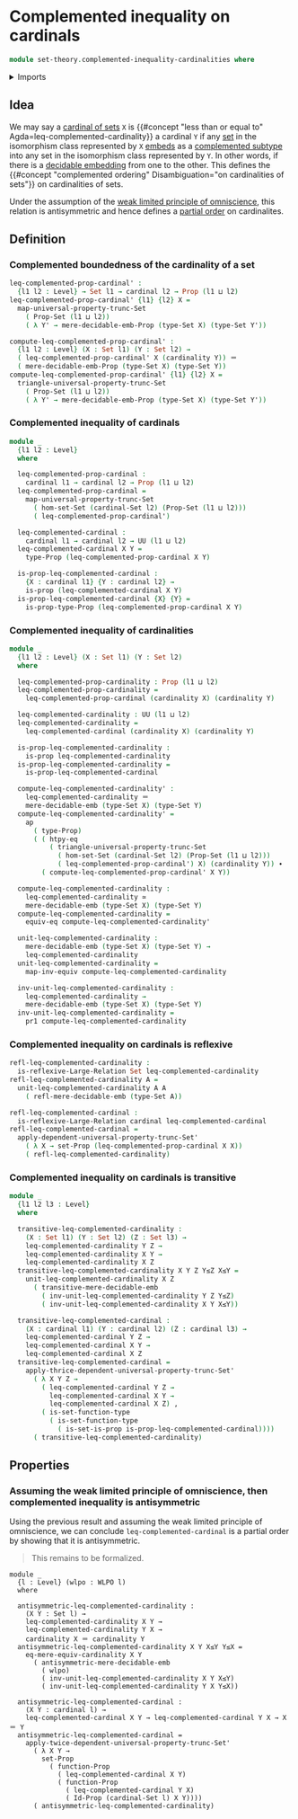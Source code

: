 # Complemented inequality on cardinals

```agda
module set-theory.complemented-inequality-cardinalities where
```

<details><summary>Imports</summary>

```agda
open import foundation.action-on-identifications-functions
open import foundation.dependent-pair-types
open import foundation.equivalences
open import foundation.function-extensionality
open import foundation.identity-types
open import foundation.large-binary-relations
open import foundation.mere-decidable-embeddings
open import foundation.propositional-extensionality
open import foundation.propositions
open import foundation.set-truncations
open import foundation.sets
open import foundation.univalence
open import foundation.universe-levels

open import set-theory.cardinalities
```

</details>

## Idea

We may say a [cardinal of sets](set-theory.cardinalities.md) `X` is
{{#concept "less than or equal to" Agda=leq-complemented-cardinality}} a
cardinal `Y` if any [set](foundation-core.sets.md) in the isomorphism class
represented by `X` [embeds](foundation-core.embeddings.md) as a
[complemented subtype](foundation.decidable-subtypes.md) into any set in the
isomorphism class represented by `Y`. In other words, if there is a
[decidable embedding](foundation.decidable-embeddings.md) from one to the other.
This defines the
{{#concept "complemented ordering" Disambiguation="on cardinalities of sets"}}
on cardinalities of sets.

Under the assumption of the
[weak limited principle of omniscience](foundation.weak-limited-principle-of-omniscience.md),
this relation is antisymmetric and hence defines a
[partial order](order-theory.posets.md) on cardinalites.

## Definition

### Complemented boundedness of the cardinality of a set

```agda
leq-complemented-prop-cardinal' :
  {l1 l2 : Level} → Set l1 → cardinal l2 → Prop (l1 ⊔ l2)
leq-complemented-prop-cardinal' {l1} {l2} X =
  map-universal-property-trunc-Set
    ( Prop-Set (l1 ⊔ l2))
    ( λ Y' → mere-decidable-emb-Prop (type-Set X) (type-Set Y'))

compute-leq-complemented-prop-cardinal' :
  {l1 l2 : Level} (X : Set l1) (Y : Set l2) →
  ( leq-complemented-prop-cardinal' X (cardinality Y)) ＝
  ( mere-decidable-emb-Prop (type-Set X) (type-Set Y))
compute-leq-complemented-prop-cardinal' {l1} {l2} X =
  triangle-universal-property-trunc-Set
    ( Prop-Set (l1 ⊔ l2))
    ( λ Y' → mere-decidable-emb-Prop (type-Set X) (type-Set Y'))
```

### Complemented inequality of cardinals

```agda
module _
  {l1 l2 : Level}
  where

  leq-complemented-prop-cardinal :
    cardinal l1 → cardinal l2 → Prop (l1 ⊔ l2)
  leq-complemented-prop-cardinal =
    map-universal-property-trunc-Set
      ( hom-set-Set (cardinal-Set l2) (Prop-Set (l1 ⊔ l2)))
      ( leq-complemented-prop-cardinal')

  leq-complemented-cardinal :
    cardinal l1 → cardinal l2 → UU (l1 ⊔ l2)
  leq-complemented-cardinal X Y =
    type-Prop (leq-complemented-prop-cardinal X Y)

  is-prop-leq-complemented-cardinal :
    {X : cardinal l1} {Y : cardinal l2} →
    is-prop (leq-complemented-cardinal X Y)
  is-prop-leq-complemented-cardinal {X} {Y} =
    is-prop-type-Prop (leq-complemented-prop-cardinal X Y)
```

### Complemented inequality of cardinalities

```agda
module _
  {l1 l2 : Level} (X : Set l1) (Y : Set l2)
  where

  leq-complemented-prop-cardinality : Prop (l1 ⊔ l2)
  leq-complemented-prop-cardinality =
    leq-complemented-prop-cardinal (cardinality X) (cardinality Y)

  leq-complemented-cardinality : UU (l1 ⊔ l2)
  leq-complemented-cardinality =
    leq-complemented-cardinal (cardinality X) (cardinality Y)

  is-prop-leq-complemented-cardinality :
    is-prop leq-complemented-cardinality
  is-prop-leq-complemented-cardinality =
    is-prop-leq-complemented-cardinal

  compute-leq-complemented-cardinality' :
    leq-complemented-cardinality ＝
    mere-decidable-emb (type-Set X) (type-Set Y)
  compute-leq-complemented-cardinality' =
    ap
      ( type-Prop)
      ( ( htpy-eq
          ( triangle-universal-property-trunc-Set
            ( hom-set-Set (cardinal-Set l2) (Prop-Set (l1 ⊔ l2)))
            ( leq-complemented-prop-cardinal') X) (cardinality Y)) ∙
        ( compute-leq-complemented-prop-cardinal' X Y))

  compute-leq-complemented-cardinality :
    leq-complemented-cardinality ≃
    mere-decidable-emb (type-Set X) (type-Set Y)
  compute-leq-complemented-cardinality =
    equiv-eq compute-leq-complemented-cardinality'

  unit-leq-complemented-cardinality :
    mere-decidable-emb (type-Set X) (type-Set Y) →
    leq-complemented-cardinality
  unit-leq-complemented-cardinality =
    map-inv-equiv compute-leq-complemented-cardinality

  inv-unit-leq-complemented-cardinality :
    leq-complemented-cardinality →
    mere-decidable-emb (type-Set X) (type-Set Y)
  inv-unit-leq-complemented-cardinality =
    pr1 compute-leq-complemented-cardinality
```

### Complemented inequality on cardinals is reflexive

```agda
refl-leq-complemented-cardinality :
  is-reflexive-Large-Relation Set leq-complemented-cardinality
refl-leq-complemented-cardinality A =
  unit-leq-complemented-cardinality A A
    ( refl-mere-decidable-emb (type-Set A))

refl-leq-complemented-cardinal :
  is-reflexive-Large-Relation cardinal leq-complemented-cardinal
refl-leq-complemented-cardinal =
  apply-dependent-universal-property-trunc-Set'
    ( λ X → set-Prop (leq-complemented-prop-cardinal X X))
    ( refl-leq-complemented-cardinality)
```

### Complemented inequality on cardinals is transitive

```agda
module _
  {l1 l2 l3 : Level}
  where

  transitive-leq-complemented-cardinality :
    (X : Set l1) (Y : Set l2) (Z : Set l3) →
    leq-complemented-cardinality Y Z →
    leq-complemented-cardinality X Y →
    leq-complemented-cardinality X Z
  transitive-leq-complemented-cardinality X Y Z Y≤Z X≤Y =
    unit-leq-complemented-cardinality X Z
      ( transitive-mere-decidable-emb
        ( inv-unit-leq-complemented-cardinality Y Z Y≤Z)
        ( inv-unit-leq-complemented-cardinality X Y X≤Y))

  transitive-leq-complemented-cardinal :
    (X : cardinal l1) (Y : cardinal l2) (Z : cardinal l3) →
    leq-complemented-cardinal Y Z →
    leq-complemented-cardinal X Y →
    leq-complemented-cardinal X Z
  transitive-leq-complemented-cardinal =
    apply-thrice-dependent-universal-property-trunc-Set'
      ( λ X Y Z →
        ( leq-complemented-cardinal Y Z →
          leq-complemented-cardinal X Y →
          leq-complemented-cardinal X Z) ,
        ( is-set-function-type
          ( is-set-function-type
            ( is-set-is-prop is-prop-leq-complemented-cardinal))))
      ( transitive-leq-complemented-cardinality)
```

## Properties

### Assuming the weak limited principle of omniscience, then complemented inequality is antisymmetric

Using the previous result and assuming the weak limited principle of
omniscience, we can conclude `leq-complemented-cardinal` is a partial order by
showing that it is antisymmetric.

> This remains to be formalized.

```text
module _
  {l : Level} (wlpo : WLPO l)
  where

  antisymmetric-leq-complemented-cardinality :
    (X Y : Set l) →
    leq-complemented-cardinality X Y →
    leq-complemented-cardinality Y X →
    cardinality X ＝ cardinality Y
  antisymmetric-leq-complemented-cardinality X Y X≤Y Y≤X =
    eq-mere-equiv-cardinality X Y
      ( antisymmetric-mere-decidable-emb
        ( wlpo)
        ( inv-unit-leq-complemented-cardinality X Y X≤Y)
        ( inv-unit-leq-complemented-cardinality Y X Y≤X))

  antisymmetric-leq-complemented-cardinal :
    (X Y : cardinal l) →
    leq-complemented-cardinal X Y → leq-complemented-cardinal Y X → X ＝ Y
  antisymmetric-leq-complemented-cardinal =
    apply-twice-dependent-universal-property-trunc-Set'
      ( λ X Y →
        set-Prop
          ( function-Prop
            ( leq-complemented-cardinal X Y)
            ( function-Prop
              ( leq-complemented-cardinal Y X)
              ( Id-Prop (cardinal-Set l) X Y))))
      ( antisymmetric-leq-complemented-cardinality)
```
